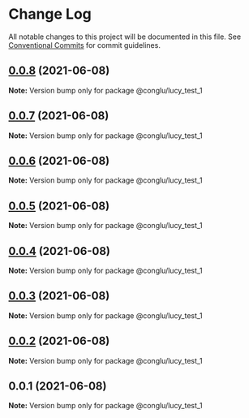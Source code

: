 # Change Log

All notable changes to this project will be documented in this file.
See [Conventional Commits](https://conventionalcommits.org) for commit guidelines.

## [0.0.8](https://github.com/SilenceTiger/lerna-learn/compare/@conglu/lucy_test_1@0.0.7...@conglu/lucy_test_1@0.0.8) (2021-06-08)

**Note:** Version bump only for package @conglu/lucy_test_1





## [0.0.7](https://github.com/SilenceTiger/lerna-learn/compare/@conglu/lucy_test_1@0.0.6...@conglu/lucy_test_1@0.0.7) (2021-06-08)

**Note:** Version bump only for package @conglu/lucy_test_1





## [0.0.6](https://github.com/SilenceTiger/lerna-learn/compare/@conglu/lucy_test_1@0.0.5...@conglu/lucy_test_1@0.0.6) (2021-06-08)

**Note:** Version bump only for package @conglu/lucy_test_1





## [0.0.5](https://github.com/SilenceTiger/lerna-learn/compare/@conglu/lucy_test_1@0.0.4...@conglu/lucy_test_1@0.0.5) (2021-06-08)

**Note:** Version bump only for package @conglu/lucy_test_1





## [0.0.4](https://github.com/SilenceTiger/lerna-learn/compare/@conglu/lucy_test_1@0.0.3...@conglu/lucy_test_1@0.0.4) (2021-06-08)

**Note:** Version bump only for package @conglu/lucy_test_1





## [0.0.3](https://github.com/SilenceTiger/lerna-learn/compare/@conglu/lucy_test_1@0.0.2...@conglu/lucy_test_1@0.0.3) (2021-06-08)

**Note:** Version bump only for package @conglu/lucy_test_1





## [0.0.2](https://github.com/SilenceTiger/lerna-learn/compare/@conglu/lucy_test_1@0.0.1...@conglu/lucy_test_1@0.0.2) (2021-06-08)

**Note:** Version bump only for package @conglu/lucy_test_1





## 0.0.1 (2021-06-08)

**Note:** Version bump only for package @conglu/lucy_test_1
